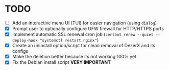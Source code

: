 # TODO

- [ ] Add an interactive menu UI (TUI) for easier navigation (using `dialog`)
- [x] Prompt user to optionally configure UFW firewall for HTTP/HTTPS ports
- [x] Implement automatic SSL renewal cron job (`certbot renew --quiet --deploy-hook "systemctl restart nginx"`)
- [x] Create an uninstall option/script for clean removal of DezerX and its configs
- [x] Make the deletion better because its not working 100% yet
- [x] Fix the Debian install script **VERY IMPORTANT**